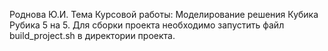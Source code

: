 Роднова Ю.И.
Тема Курсовой работы: Моделирование решения Кубика Рубика 5 на 5.
Для сборки проекта необходимо запустить файл build_project.sh в директории проекта.